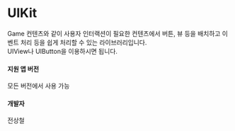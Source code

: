 # UIKit
Game 컨텐츠와 같이 사용자 인터랙션이 필요한 컨텐츠에서 버튼, 뷰 등을 배치하고 이벤트 처리 등을 쉽게 처리할 수 있는 라이브러리입니다.<br>
UIView나 UIButton을 이용하시면 됩니다.<br>

#### 지원 앱 버전
모든 버전에서 사용 가능

#### 개발자
전상철
